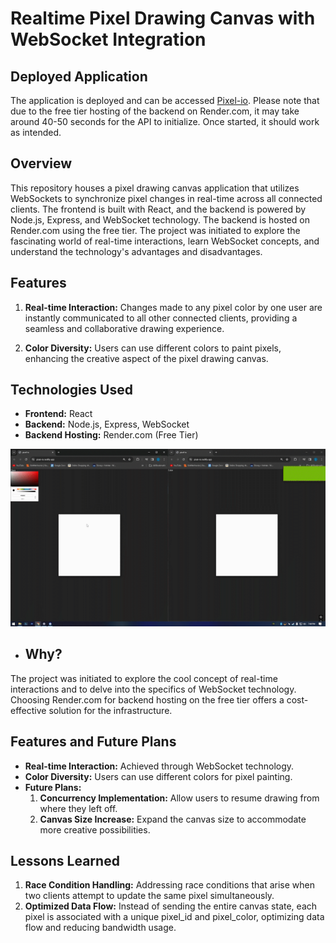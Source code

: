 # Realtime Pixel Drawing Canvas with WebSocket Integration

## Deployed Application

The application is deployed and can be accessed [Pixel-io](https://pixel-io.netlify.app/). Please note that due to the free tier hosting of the backend on Render.com, it may take around 40-50 seconds for the API to initialize. Once started, it should work as intended.

## Overview

This repository houses a pixel drawing canvas application that utilizes WebSockets to synchronize pixel changes in real-time across all connected clients. The frontend is built with React, and the backend is powered by Node.js, Express, and WebSocket technology. The backend is hosted on Render.com using the free tier. The project was initiated to explore the fascinating world of real-time interactions, learn WebSocket concepts, and understand the technology's advantages and disadvantages.

## Features

1. **Real-time Interaction:** Changes made to any pixel color by one user are instantly communicated to all other connected clients, providing a seamless and collaborative drawing experience.

2. **Color Diversity:** Users can use different colors to paint pixels, enhancing the creative aspect of the pixel drawing canvas.

## Technologies Used

- **Frontend:** React
- **Backend:** Node.js, Express, WebSocket
- **Backend Hosting:** Render.com (Free Tier)

![GIF Example](./example.gif)

- ## Why?

The project was initiated to explore the cool concept of real-time interactions and to delve into the specifics of WebSocket technology. Choosing Render.com for backend hosting on the free tier offers a cost-effective solution for the infrastructure.

## Features and Future Plans

- **Real-time Interaction:** Achieved through WebSocket technology.
- **Color Diversity:** Users can use different colors for pixel painting.
- **Future Plans:**
  1. **Concurrency Implementation:** Allow users to resume drawing from where they left off.
  2. **Canvas Size Increase:** Expand the canvas size to accommodate more creative possibilities.

## Lessons Learned

1. **Race Condition Handling:** Addressing race conditions that arise when two clients attempt to update the same pixel simultaneously.
2. **Optimized Data Flow:** Instead of sending the entire canvas state, each pixel is associated with a unique pixel_id and pixel_color, optimizing data flow and reducing bandwidth usage.
